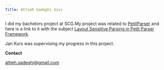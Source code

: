 ```yaml
---
Title: Attieh Sadeghi Givi
---
```


I did my bachelors project at SCG.My project was related to [PetitParser](http://scg.unibe.ch/research/helvetia/petitparser) and here is a link to it with the subject [Layout Sensitive Parsing in Petit Parser Framework](http://scg.unibe.ch/archive/projects/Sade13a.pdf).

Jan Kurs was supervising my progress in this project.

**Contact**

[attieh.sadeghi@gmail.com](attieh.sadeghi@gmail.com)
